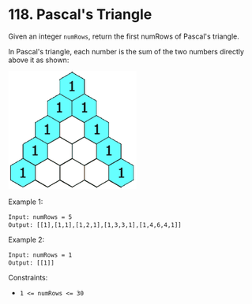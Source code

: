 # 118. Pascal's Triangle

Given an integer `numRows`, return the first numRows of Pascal's triangle.

In Pascal's triangle, each number is the sum of the two numbers directly above it as shown:

![](triangle.png)

Example 1:

    Input: numRows = 5
    Output: [[1],[1,1],[1,2,1],[1,3,3,1],[1,4,6,4,1]]

Example 2:

    Input: numRows = 1
    Output: [[1]]


Constraints:

- `1 <= numRows <= 30`